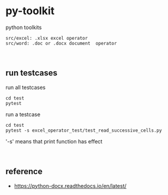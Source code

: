 # py-toolkit
python toolkits
```
src/excel: .xlsx excel operator
src/word: .doc or .docx document  operator
```

<br>

## run testcases
run all testcases
```
cd test
pytest
```
run a testcase
```
cd test
pytest -s excel_operator_test/test_read_successive_cells.py
```
'-s' means that print function has effect

<br>

## reference
- https://python-docx.readthedocs.io/en/latest/